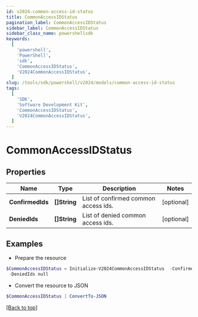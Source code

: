 ```yaml
---
id: v2024-common-access-id-status
title: CommonAccessIDStatus
pagination_label: CommonAccessIDStatus
sidebar_label: CommonAccessIDStatus
sidebar_class_name: powershellsdk
keywords:
  [
    'powershell',
    'PowerShell',
    'sdk',
    'CommonAccessIDStatus',
    'V2024CommonAccessIDStatus',
  ]
slug: /tools/sdk/powershell/v2024/models/common-access-id-status
tags:
  [
    'SDK',
    'Software Development Kit',
    'CommonAccessIDStatus',
    'V2024CommonAccessIDStatus',
  ]
---
```


# CommonAccessIDStatus

## Properties

| Name | Type | Description | Notes |
| --- | --- | --- | --- |
| **ConfirmedIds** | **[]String** | List of confirmed common access ids. | [optional] |
| **DeniedIds** | **[]String** | List of denied common access ids. | [optional] |

## Examples

- Prepare the resource

```powershell
$CommonAccessIDStatus = Initialize-V2024CommonAccessIDStatus  -ConfirmedIds null `
 -DeniedIds null
```

- Convert the resource to JSON

```powershell
$CommonAccessIDStatus | ConvertTo-JSON
```

[[Back to top]](#)
